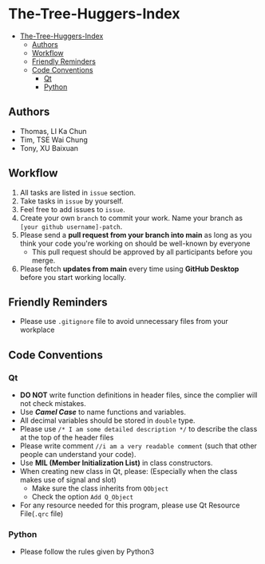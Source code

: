 # The-Tree-Huggers-Index
- [The-Tree-Huggers-Index](#the-tree-huggers-index)
  - [Authors](#authors)
  - [Workflow](#workflow)
  - [Friendly Reminders](#friendly-reminders)
  - [Code Conventions](#code-conventions)
    - [Qt](#qt)
    - [Python](#python)

## Authors
- Thomas, LI Ka Chun
- Tim, TSE Wai Chung
- Tony, XU Baixuan

## Workflow
1. All tasks are listed in `issue` section.
2. Take tasks in `issue` by yourself.
3. Feel free to add issues to `issue`.
4. Create your own `branch` to commit your work. Name your branch as `[your github username]-patch`.
5. Please send a **pull request from your branch into main** as long as you think your code you're working on should be well-known by everyone
   - This pull request should be approved by all participants before you merge.
6. Please fetch **updates from main** every time using **GitHub Desktop** before you start working locally.

## Friendly Reminders
- Please use `.gitignore` file to avoid unnecessary files from your workplace

## Code Conventions
### Qt
  - **DO NOT** write function definitions in header files, since the complier will not check mistakes.
  - Use ***Camel Case*** to name functions and variables.
  - All decimal variables should be stored in `double` type.
  - Please use `/* I am some detailed description */` to describe the class at the top of the header files
  - Please write comment `//i am a very readable comment` (such that other people can understand your code).
  - Use **MIL (Member Initialization List)** in class constructors.
  - When creating new class in Qt, please: (Especially when the class makes use of signal and slot)
    - Make sure the class inherits from `QObject`
    - Check the option `Add Q_Object`
  - For any resource needed for this program, please use Qt Resource File(`.qrc` file)
### Python
  - Please follow the rules given by Python3
  